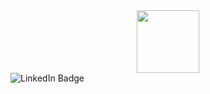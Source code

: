 <div id="header" align="center">
  <img src="https://media4.giphy.com/media/juua9i2c2fA0AIp2iq/giphy.gif?cid=5e214886prwek1q89g15595kr902s668558wxtmu4gms8g6u&rid=giphy.gif&ct=s" width="100"/>
</div>

<div id="badges">
  <img src="https://img.shields.io/github/followers/zanderrrq?style=social" alt="LinkedIn Badge"/>
</div>
